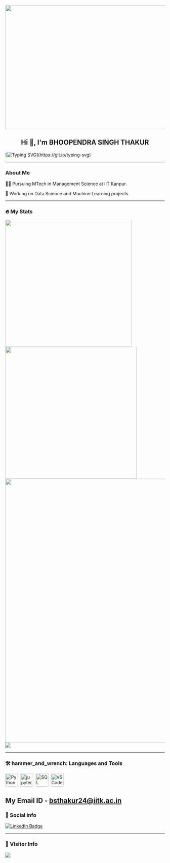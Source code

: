 <div id="header" align="center">
  <img src="https://miro.medium.com/v2/resize:fit:828/format:webp/0*c7knMrDDVreKmI0e" width="1100" 
     height="390"/>
</div>

<h2 align="center">Hi 👋, I'm BHOOPENDRA SINGH THAKUR</h2>

[![Typing SVG](https://readme-typing-svg.herokuapp.com?duration=10000&center=true&vCenter=true&width=800&height=30&lines=Hello+this+is+Bhoopendra+Welcome+to+my+Github+page.)](https://git.io/typing-svg)

---
### About Me

👨‍💻 Pursuing MTech in Management Science at IIT Kanpur.

🔭 Working on Data Science and Machine Learning projects.

--- 

### 🔥 My Stats 
<img width="400"  src="https://github-readme-stats.vercel.app/api?username=BhoopendrSthakur&show_icons=true&theme=blue-green" /> <img width="415" src="https://streak-stats.demolab.com/?user=BhoopendrSthakur&theme=blue-green" />
<img width="830" src="https://github-readme-activity-graph.vercel.app/graph?username=BhoopendrSthakur&bg_color=21232a&color=a8eeff&line=61dafb&point=f0fcff&area=true&hide_border=false" />
 <a href=""> <img align="center" src="https://github-readme-stats-sigma-five.vercel.app/api/top-langs/?username=BhoopendrSthakur&theme=blue-green&line_height=20&hide=css"/> </a>
 

---
### 🛠️ hammer_and_wrench: Languages and Tools 

<div>
  <img src="https://cdn3.iconfinder.com/data/icons/logos-and-brands-adobe/512/267_Python-512.png" alt="Python" width="40" height="40"/>&nbsp;
  <img src="https://miro.medium.com/v2/resize:fit:600/0*sCkSCEPxN6IPjir3.jpg" alt="jupyter" width="40" height="40"/>&nbsp;
  <img src="https://cdn-icons-png.freepik.com/256/4248/4248443.png?semt=ais_hybrid" alt="SQL" width="40" height="40"/>&nbsp;
<!--   <img src="https://cdn.jsdelivr.net/gh/devicons/devicon/icons/css3/css3-original.svg" alt="CSS" width="40" height="40"/>&nbsp;
  <img src="https://cdn.jsdelivr.net/gh/devicons/devicon/icons/javascript/javascript-original.svg" alt="JavaScript" width="40" height="40"/>&nbsp; -->
  <img src="https://cdn.jsdelivr.net/gh/devicons/devicon/icons/vscode/vscode-original.svg" alt="VS Code" width="40" height="40"/>&nbsp;
 
</div>

My Email ID - bsthakur24@iitk.ac.in
---
### 🔗 Social info

<div id="badges">
    <a href="https://www.linkedin.com/in/bhoopendra-singh-thakur-545218269/"  target="_blank">
    <img src="https://img.shields.io/badge/LinkedIn-blue?style=for-the-badge&logo=linkedin&logoColor=white" alt="LinkedIn Badge"/>
    </a>
<!--      <a href="https://mail.google.com/mail/u/0/?fs=1&tf=cm&to=creator.kishansinghthakur27@gmail.com"
    <img src="https://img.shields.io/badge/Gmail-D14836?style=for-the-badge&logo=gmail&logoColor=white" alt="Gmail Badge"/>
    </a>
    <a href="https://auth.geeksforgeeks.org/user/kishan12363">
    <img src="https://img.shields.io/badge/GeeksforGeeks-gray?style=for-the-badge&logo=geeksforgeeks&logoColor=35914c" alt="GFG"/>
    </a>
    <a href="https://leetcode.com/Kishan0001/" target="blank">
    <img src="https://w7.pngwing.com/pngs/640/947/png-transparent-leetcode-button-icon.png" alt="kishan1236" height="29" width="120" />
    </a> -->
<!--     <a href="https://twitter.com/KishanS36200218" target="blank">
    <img src="https://w7.pngwing.com/pngs/424/95/png-transparent-twitter-3d-twitter-twitter-logo-3d-twitter-logo-social-media-logo-3d-icon.png" alt="kishan1236" height="29" width="30" />
    </a> -->
</div>

---

### 👀 Visitor Info
<a href="https://u8views.com/github/BhoopendrSthakur"><img src="https://u8views.com/api/v1/github/profiles/126978912/views/day-week-month-total-count.svg"></a>
